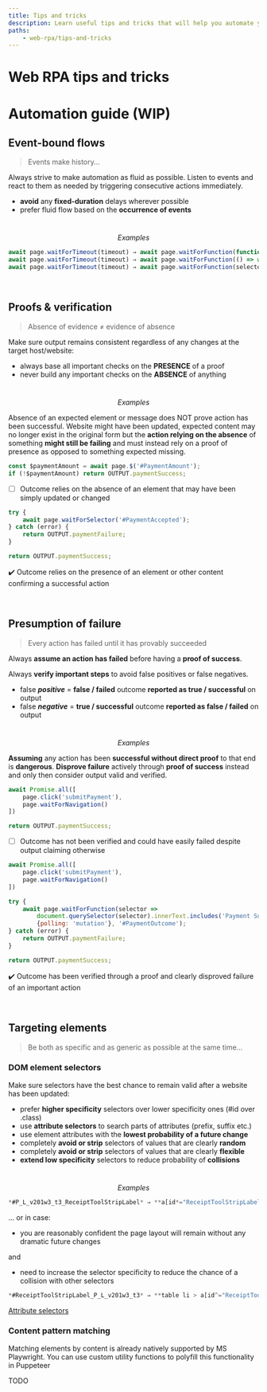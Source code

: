 ```yaml
---
title: Tips and tricks
description: Learn useful tips and tricks that will help you automate your processes more effectively.
paths:
    - web-rpa/tips-and-tricks
---
```


# [](./tips-and-tricks) Web RPA tips and tricks

# Automation guide (WIP)

## Event-bound flows

> Events make history...

Always strive to make automation as fluid as possible. Listen to events and react to them as needed by triggering consecutive actions immediately.

- **avoid** any **fixed-duration** delays wherever possible
- prefer fluid flow based on the **occurrence of events**

$~$
$$Examples$$

```jsx
await page.waitForTimeout(timeout) ⇒ await page.waitForFunction(function, options, args)
await page.waitForTimeout(timeout) ⇒ await page.waitForFunction(() => window.location.href.includes('path'))
await page.waitForTimeout(timeout) ⇒ await page.waitForFunction(selector => document.querySelector(selector).innerText, {polling: 'mutation'}, '[data-qa="btnAppleSignUp"]');
```

$~$

## Proofs & verification

> Absence of evidence ≠ evidence of absence

Make sure output remains consistent regardless of any changes at the target host/website:

- always base all important checks on the **PRESENCE** of a proof
- never build any important checks on the **ABSENCE** of anything

$~$
$$Examples$$

Absence of an expected element or message does NOT prove action has been successful. Website might have been updated, expected content may no longer exist in the original form but the **action relying on the absence** of something **might still be failing** and must instead rely on a proof of presence as opposed to something expected missing.

```jsx
const $paymentAmount = await page.$('#PaymentAmount');
if (!$paymentAmount) return OUTPUT.paymentSuccess;
```

- [ ]  Outcome relies on the absence of an element that may have been simply updated or changed

```jsx
try {
	await page.waitForSelector('#PaymentAccepted');
} catch (error) {
	return OUTPUT.paymentFailure;
}

return OUTPUT.paymentSuccess;
```

✔️ Outcome relies on the presence of an element or other content confirming a successful action

$~$

## Presumption of failure

> Every action has failed until it has provably succeeded

Always **assume an action has failed** before having a **proof of success**.

Always **verify important steps** to avoid false positives or false negatives.

- false ***positive*** = **false / failed** outcome **reported as true / successful** on output
- false ***negative*** = **true / successful** outcome **reported as false / failed** on output

$~$
$$Examples$$

**Assuming** any action has been **successful without direct proof** to that end is **dangerous**. **Disprove failure** actively through **proof of success** instead and only then consider output valid and verified.

```jsx
await Promise.all([
	page.click('submitPayment'),
	page.waitForNavigation()
])

return OUTPUT.paymentSuccess;
```

- [ ]  Outcome has not been verified and could have easily failed despite output claiming otherwise

```jsx
await Promise.all([
	page.click('submitPayment'),
	page.waitForNavigation()
])

try {
	await page.waitForFunction(selector => 
		document.querySelector(selector).innerText.includes('Payment Success'), 
		{polling: 'mutation'}, '#PaymentOutcome');
} catch (error) {
	return OUTPUT.paymentFailure;
}

return OUTPUT.paymentSuccess;
```

✔️ Outcome has been verified through a proof and clearly disproved failure of an important action

$~$

## Targeting elements

> Be both as specific and as generic as possible at the same time...

### DOM element selectors

Make sure selectors have the best chance to remain valid after a website has been updated:

- prefer **higher specificity** selectors over lower specificity ones (#id over .class)
- use **attribute selectors** to search parts of attributes (prefix, suffix etc.)
- use element attributes with the **lowest probability of a future change**
- completely **avoid or strip** selectors of values that are clearly **random**
- completely **avoid or strip** selectors of values that are clearly **flexible**
- **extend low specificity** selectors to reduce probability of **collisions**

$~$
$$Examples$$

```jsx
*#P_L_v201w3_t3_ReceiptToolStripLabel* ⇒ **a[id*="ReceiptToolStripLabel"]**
```

... or in case:

- you are reasonably confident the page layout will remain without any dramatic future changes

and

- need to increase the selector specificity to reduce the chance of a collision with other selectors

```jsx
*#ReceiptToolStripLabel_P_L_v201w3_t3* ⇒ **table li > a[id^="ReceiptToolStripLabel"]**
```

[Attribute selectors](https://developer.mozilla.org/en-US/docs/Web/CSS/Attribute_selectors)

### Content pattern matching

Matching elements by content is already natively supported by MS Playwright. You can use custom utility functions to polyfill this functionality in Puppeteer

TODO